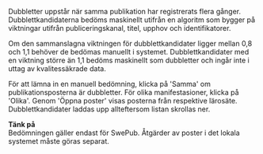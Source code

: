 Dubbletter uppstår när samma publikation har registrerats flera gånger. Dubblettkandidaterna bedöms maskinellt utifrån en algoritm som bygger på viktningar utifrån publiceringskanal, titel, upphov och identifikatorer. 

Om den sammanslagna viktningen för dubblettkandidater ligger mellan 0,8 och 1,1 behöver de bedömas manuellt i systemet. Dubblettkandidater med en viktning större än 1,1 bedöms maskinellt som dubbletter och ingår inte i uttag av kvalitessäkrade data.

För att lämna in en manuell bedömning, klicka på 'Samma' om publikationsposterna är dubbletter. För olika manifestasioner, klicka på 'Olika'. Genom 'Öppna poster' visas posterna från respektive lärosäte. Dubblettkandidater laddas upp allteftersom listan skrollas ner.

**Tänk på**  
Bedömningen gäller endast för SwePub. Åtgärder av poster i det lokala systemet måste göras separat.
